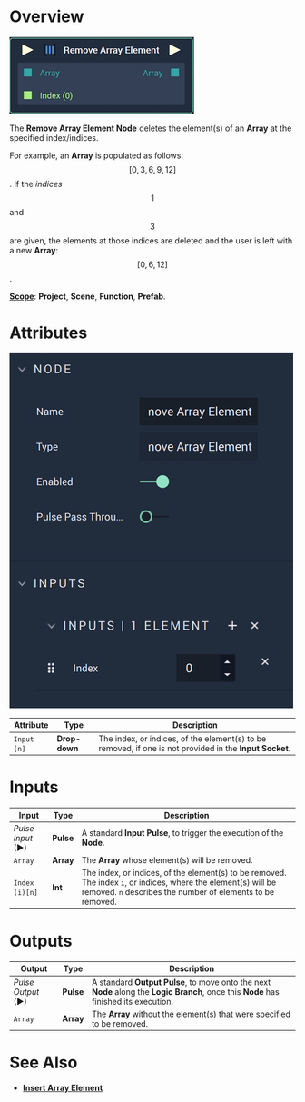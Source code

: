 # Overview

![The Remove Array Element Node.](../../.gitbook/assets/removearrayelementnode.png)

The **Remove Array Element Node** deletes the element(s) of an **Array** at the specified index/indices. 

For example, an **Array** is populated as follows: $$[0,3,6,9,12]$$. If the *indices* $$1$$ and $$3$$ are given, the elements at those indices are deleted and the user is left with a new **Array**: $$[0,6,12]$$. 


[**Scope**](../overview.md#scopes): **Project**, **Scene**, **Function**, **Prefab**.

# Attributes

![The Remove Array Element Node Attributes.](../../.gitbook/assets/removearrayelementattributes.png)

|Attribute|Type|Description|
|---|---|---|
|`Input [n]`|**Drop-down**|The index, or indices, of the element(s) to be removed, if one is not provided in the **Input Socket**.|



# Inputs

|Input|Type|Description|
|---|---|---|
|*Pulse Input* (►)|**Pulse**|A standard **Input Pulse**, to trigger the execution of the **Node**.|
|`Array`|**Array**|The **Array** whose element(s) will be removed.|
|`Index (i)[n]`|**Int**|The index, or indices, of the element(s) to be removed. The index `i`, or indices, where the element(s) will be removed. `n` describes the number of elements to be removed.|




# Outputs

|Output|Type|Description|
|---|---|---|
|*Pulse Output* (►)|**Pulse**|A standard **Output Pulse**, to move onto the next **Node** along the **Logic Branch**, once this **Node** has finished its execution.|
|`Array`|**Array**|The **Array** without the element(s) that were specified to be removed.|

# See Also

* [**Insert Array Element**](insert-array-element.md)